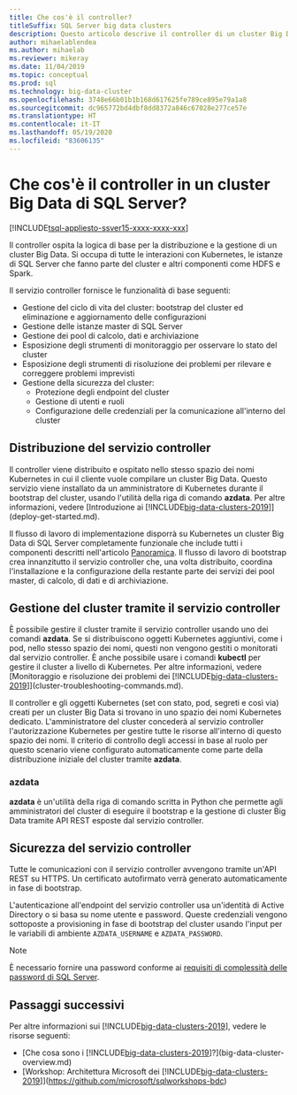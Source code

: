 ```yaml
---
title: Che cos'è il controller?
titleSuffix: SQL Server big data clusters
description: Questo articolo descrive il controller di un cluster Big Data di SQL Server.
author: mihaelablendea
ms.author: mihaelab
ms.reviewer: mikeray
ms.date: 11/04/2019
ms.topic: conceptual
ms.prod: sql
ms.technology: big-data-cluster
ms.openlocfilehash: 3748e66b01b1b168d617625fe789ce895e79a1a8
ms.sourcegitcommit: dc965772bd4dbf8dd8372a846c67028e277ce57e
ms.translationtype: HT
ms.contentlocale: it-IT
ms.lasthandoff: 05/19/2020
ms.locfileid: "83606135"
---
```

# <a name="what-is-the-controller-on-a-sql-server-big-data-cluster"></a>Che cos'è il controller in un cluster Big Data di SQL Server?

[!INCLUDE[tsql-appliesto-ssver15-xxxx-xxxx-xxx](../includes/tsql-appliesto-ssver15-xxxx-xxxx-xxx.md)]

Il controller ospita la logica di base per la distribuzione e la gestione di un cluster Big Data. Si occupa di tutte le interazioni con Kubernetes, le istanze di SQL Server che fanno parte del cluster e altri componenti come HDFS e Spark.

Il servizio controller fornisce le funzionalità di base seguenti:

- Gestione del ciclo di vita del cluster: bootstrap del cluster ed eliminazione e aggiornamento delle configurazioni
- Gestione delle istanze master di SQL Server
- Gestione dei pool di calcolo, dati e archiviazione
- Esposizione degli strumenti di monitoraggio per osservare lo stato del cluster
- Esposizione degli strumenti di risoluzione dei problemi per rilevare e correggere problemi imprevisti
- Gestione della sicurezza del cluster:
  - Protezione degli endpoint del cluster
  - Gestione di utenti e ruoli
  - Configurazione delle credenziali per la comunicazione all'interno del cluster

## <a name="deploying-the-controller-service"></a>Distribuzione del servizio controller

Il controller viene distribuito e ospitato nello stesso spazio dei nomi Kubernetes in cui il cliente vuole compilare un cluster Big Data. Questo servizio viene installato da un amministratore di Kubernetes durante il bootstrap del cluster, usando l'utilità della riga di comando **azdata**. Per altre informazioni, vedere [Introduzione ai [!INCLUDE[big-data-clusters-2019](../includes/ssbigdataclusters-ss-nover.md)]](deploy-get-started.md).

Il flusso di lavoro di implementazione disporrà su Kubernetes un cluster Big Data di SQL Server completamente funzionale che include tutti i componenti descritti nell'articolo [Panoramica](big-data-cluster-overview.md). Il flusso di lavoro di bootstrap crea innanzitutto il servizio controller che, una volta distribuito, coordina l'installazione e la configurazione della restante parte dei servizi dei pool master, di calcolo, di dati e di archiviazione.

## <a name="managing-the-cluster-through-the-controller-service"></a>Gestione del cluster tramite il servizio controller

È possibile gestire il cluster tramite il servizio controller usando uno dei comandi **azdata**. Se si distribuiscono oggetti Kubernetes aggiuntivi, come i pod, nello stesso spazio dei nomi, questi non vengono gestiti o monitorati dal servizio controller. È anche possibile usare i comandi **kubectl** per gestire il cluster a livello di Kubernetes. Per altre informazioni, vedere [Monitoraggio e risoluzione dei problemi dei [!INCLUDE[big-data-clusters-2019](../includes/ssbigdataclusters-ss-nover.md)]](cluster-troubleshooting-commands.md).

Il controller e gli oggetti Kubernetes (set con stato, pod, segreti e così via) creati per un cluster Big Data si trovano in uno spazio dei nomi Kubernetes dedicato. L'amministratore del cluster concederà al servizio controller l'autorizzazione Kubernetes per gestire tutte le risorse all'interno di questo spazio dei nomi.  Il criterio di controllo degli accessi in base al ruolo per questo scenario viene configurato automaticamente come parte della distribuzione iniziale del cluster tramite **azdata**.

### <a name="azdata"></a>azdata

**azdata** è un'utilità della riga di comando scritta in Python che permette agli amministratori del cluster di eseguire il bootstrap e la gestione di cluster Big Data tramite API REST esposte dal servizio controller.

## <a name="controller-service-security"></a>Sicurezza del servizio controller

Tutte le comunicazioni con il servizio controller avvengono tramite un'API REST su HTTPS. Un certificato autofirmato verrà generato automaticamente in fase di bootstrap. 

L'autenticazione all'endpoint del servizio controller usa un'identità di Active Directory o si basa su nome utente e password. Queste credenziali vengono sottoposte a provisioning in fase di bootstrap del cluster usando l'input per le variabili di ambiente `AZDATA_USERNAME` e `AZDATA_PASSWORD`.

> [!NOTE]
> È necessario fornire una password conforme ai [requisiti di complessità delle password di SQL Server](https://docs.microsoft.com/sql/relational-databases/security/password-policy?view=sql-server-2017).

## <a name="next-steps"></a>Passaggi successivi

Per altre informazioni sui [!INCLUDE[big-data-clusters-2019](../includes/ssbigdataclusters-ss-nover.md)], vedere le risorse seguenti:

- [Che cosa sono i [!INCLUDE[big-data-clusters-2019](../includes/ssbigdataclusters-ver15.md)]?](big-data-cluster-overview.md)
- [Workshop: Architettura Microsoft dei [!INCLUDE[big-data-clusters-2019](../includes/ssbigdataclusters-ss-nover.md)]](https://github.com/microsoft/sqlworkshops-bdc)

